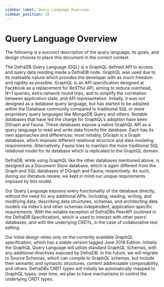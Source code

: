 ```yaml
---
sidebar_label: Query Language Overview
sidebar_position: 10
---
```

# Query Language Overview

The following is a succinct description of the query language, its goals, and design choices to place this document in the correct context.

The DefraDB Query Language (DQL) is a GraphQL defined API to access and query data residing inside a DefraDB node. GraphQL was used due to its malleable nature which provides the developer with as much freedom and rigidity as possible. GraphQL is an API specification designed at Facebook as a replacement for ReSTful API, aiming to reduce overhead, N+1 queries, extra network round trips, and to simplify the correlation between application state, and API representation. Initially, it was not designed as a database query language, but has started to be adopted within the Database community compared to traditional SQL or more proprietary query languages like MongoDB Query and others. Notable databases that have led the charge for GraphQL’s adoption have been DGraph and Fauna. These databases expose a native GraphQL API as a query language to read and write data from/to the database. Each has its own approaches and differences; most notably, DGraph is a Graph database, which imposes different relational structure and data modeling requirements. Alternatively, Fauna tries to maintain the more traditional SQL relational model for its database which is replicated to the GraphQL domain.

DefraDB, while using GraphQL like the other databases mentioned above, is designed as a Document Store database, which is again different from the Graph and SQL databases of DGraph and Fauna, respectively. As such, during our literature review, we kept in mind our unique requirements imposed by this model.

Our Query Language exposes every functionality of the database directly, without the need for any additional APIs. Including; reading, writing, and modifying data, describing data structures, schemas, and architecting data models via index’s and other schemas independent, application-specific requirements. With the notable exception of DefraDBs PeerAPI (outlined in the DefraDB Specification), which is used to interact with other peers’ databases, and with the underlying CRDTs, in the case of collaborative text editing.

Our initial design relies only on the currently available GraphQL specification, which has a stable version tagged June 2018 Edition. Initially the GraphQL Query Language will utilize standard GraphQL Schemas, with any additional directives exposed by DefraDB. In the future, we will migrate to Source Schemas, which can compile to GraphQL schemas, but include their semantic and syntactic structures, content addressable composability, and others. DefraDBs CRDT types will initially be automatically mapped to GraphQL types; over time, we plan to have mechanisms to control the underlying CRDT types.
